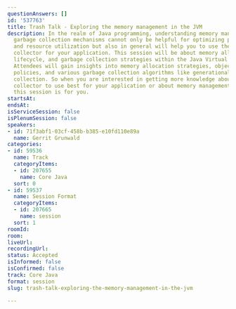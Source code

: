 ```yaml
---
questionAnswers: []
id: '537763'
title: Trash Talk - Exploring the memory management in the JVM
description: In the realm of Java programming, understanding memory management and
  garbage collection mechanisms cannot only be helpful for optimizing performance
  and resource utilization but also in general will help you to use the right garbage
  collector for your application. This session will be about memory allocation, object
  lifecycle, and garbage collection strategies within the Java Virtual Machine (JVM).
  Attendees will gain insights into memory allocation strategies, object retention
  policies, and various garbage collection algorithms like generational and concurrent
  collection. So when you are interested in getting more knowledge about which garbage
  collector to use best for your application or about memory management in the JVM,
  this session is for you.
startsAt: 
endsAt: 
isServiceSession: false
isPlenumSession: false
speakers:
- id: 71f3abf1-03cf-458b-b385-e10fd110e89a
  name: Gerrit Grunwald
categories:
- id: 59536
  name: Track
  categoryItems:
  - id: 207655
    name: Core Java
  sort: 0
- id: 59537
  name: Session Format
  categoryItems:
  - id: 207665
    name: session
  sort: 1
roomId: 
room: 
liveUrl: 
recordingUrl: 
status: Accepted
isInformed: false
isConfirmed: false
track: Core Java
format: session
slug: trash-talk-exploring-the-memory-management-in-the-jvm

---
```

